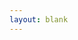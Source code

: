 ```yaml
---
layout: blank
---
```


<canvas id = "affpol-map" class="w-100"></canvas>
<script src='{{ site.sourceurl }}/assets/js/charts/map.js' data-canvasid="affpol-map" data-source="{{ site.sourceurl }}/assets/data/affpol-map.json" data-scaleminlabel = "Less" data-scalemaxlabel = "More"></script>

